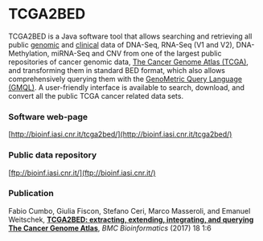 # TCGA2BED
TCGA2BED is a Java software tool that allows searching and retrieving all public [genomic](https://wiki.nci.nih.gov/display/TCGA/TCGA+Encyclopedia) and [clinical](https://wiki.nci.nih.gov/display/TCGA/Clinical+data) data of DNA-Seq, RNA-Seq (V1 and V2), DNA-Methylation, miRNA-Seq and CNV from one of the largest public repositories of cancer genomic data, [The Cancer Genome Atlas (TCGA)](http://cancergenome.nih.gov/), and transforming them in standard BED format, which also allows comprehensively querying them with the [GenoMetric Query Language (GMQL)](http://www.bioinformatics.deib.polimi.it/GMQL/). A user-friendly interface is available to search, download, and convert all the public TCGA cancer related data sets.

### Software web-page
[http://bioinf.iasi.cnr.it/tcga2bed/](http://bioinf.iasi.cnr.it/tcga2bed/)

### Public data repository
[ftp://bioinf.iasi.cnr.it/](ftp://bioinf.iasi.cnr.it/)

### Publication
Fabio Cumbo, Giulia Fiscon, Stefano Ceri, Marco Masseroli, and Emanuel Weitschek, [**TCGA2BED: extracting, extending, integrating, and querying The Cancer Genome Atlas**](https://dx.doi.org/10.1186/s12859-016-1419-5), *BMC Bioinformatics* (2017) 18 1:6
